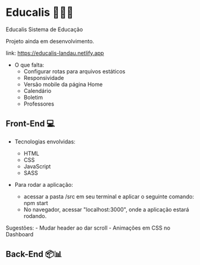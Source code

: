 # Educalis 🔬🔭📱

Educalis Sistema de Educação

Projeto ainda em desenvolvimento.

link: https://educalis-landau.netlify.app

* O que falta:
    - Configurar rotas para arquivos estáticos
	- Responsividade
    - Versão mobile da página Home
    - Calendário
    - Boletim
    - Professores

## Front-End 💻

* Tecnologias envolvidas:
    - HTML
    - CSS
    - JavaScript
    - SASS

* Para rodar a aplicação:
    - acessar a pasta /src em seu terminal e aplicar o seguinte comando: npm start
    - No navegador, acessar "localhost:3000", onde a aplicação estará rodando.



Sugestões:
    - Mudar header ao dar scroll
    - Animações em CSS no Dashboard

## Back-End 📦📊